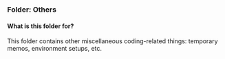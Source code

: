 ### Folder: Others

#### What is this folder for?

This folder contains other miscellaneous coding-related things:
temporary memos, environment setups, etc.

